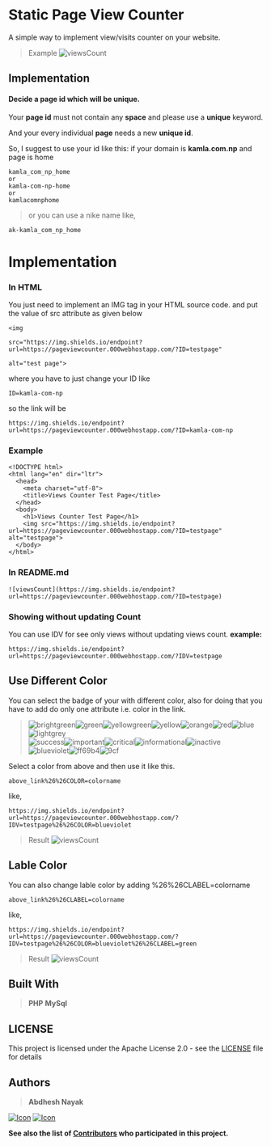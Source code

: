 

# Static Page View Counter

A simple way to implement view/visits counter on your website.

> Example
>![viewsCount](https://img.shields.io/endpoint?url=https://pageviewcounter.000webhostapp.com/?ID=testpage)


## Implementation

#### Decide a page id which will be unique.

Your **page id** must not contain any **space** and please use a **unique** keyword.

And your every individual **page** needs a new **unique id**.

So, I suggest to use your id like this:
if your domain is **kamla.com.np** and page is home

```
kamla_com_np_home
or
kamla-com-np-home
or
kamlacomnphome
```
>or you can use a nike name like,
```
ak-kamla_com_np_home
```

# Implementation
### In HTML

You just need to implement an IMG tag in your HTML source code. and put the value of src attribute as given below

```
<img

src="https://img.shields.io/endpoint?url=https://pageviewcounter.000webhostapp.com/?ID=testpage"

alt="test page">
```
where you have to just change your ID
like
```
ID=kamla-com-np
```
so the link will be
```
https://img.shields.io/endpoint?url=https://pageviewcounter.000webhostapp.com/?ID=kamla-com-np
```


### Example
```
<!DOCTYPE html>
<html lang="en" dir="ltr">
  <head>
    <meta charset="utf-8">
    <title>Views Counter Test Page</title>
  </head>
  <body>
    <h1>Views Counter Test Page</h1>
    <img src="https://img.shields.io/endpoint?url=https://pageviewcounter.000webhostapp.com/?ID=testpage" alt="testpage">
  </body>
</html>
```
### In README.md
```
![viewsCount](https://img.shields.io/endpoint?url=https://pageviewcounter.000webhostapp.com/?ID=testpage)
```
### Showing without updating Count
You can use IDV for see only views without updating views count.
**example:**
```
https://img.shields.io/endpoint?url=https://pageviewcounter.000webhostapp.com/?IDV=testpage
```

## Use Different Color
You can select the badge of your with different color, also for doing that you have to add do only  one attribute i.e. color in the link.

><p><span><span display="inline" height="20px" class="common__BadgeWrapper-v13icv-3 gEmBHT"><img alt="brightgreen" src="https://img.shields.io/badge/-brightgreen-brightgreen"></span><span display="inline" height="20px" class="common__BadgeWrapper-v13icv-3 gEmBHT"><img alt="green" src="https://img.shields.io/badge/-green-green"></span><span display="inline" height="20px" class="common__BadgeWrapper-v13icv-3 gEmBHT"><img alt="yellowgreen" src="https://img.shields.io/badge/-yellowgreen-yellowgreen"></span><span display="inline" height="20px" class="common__BadgeWrapper-v13icv-3 gEmBHT"><img alt="yellow" src="https://img.shields.io/badge/-yellow-yellow"></span><span display="inline" height="20px" class="common__BadgeWrapper-v13icv-3 gEmBHT"><img alt="orange" src="https://img.shields.io/badge/-orange-orange"></span><span display="inline" height="20px" class="common__BadgeWrapper-v13icv-3 gEmBHT"><img alt="red" src="https://img.shields.io/badge/-red-red"></span><span display="inline" height="20px" class="common__BadgeWrapper-v13icv-3 gEmBHT"><img alt="blue" src="https://img.shields.io/badge/-blue-blue"></span><span display="inline" height="20px" class="common__BadgeWrapper-v13icv-3 gEmBHT"><img alt="lightgrey" src="https://img.shields.io/badge/-lightgrey-lightgrey"></span></span><br><span><span display="inline" height="20px" class="common__BadgeWrapper-v13icv-3 gEmBHT"><img alt="success" src="https://img.shields.io/badge/-success-success"></span><span display="inline" height="20px" class="common__BadgeWrapper-v13icv-3 gEmBHT"><img alt="important" src="https://img.shields.io/badge/-important-important"></span><span display="inline" height="20px" class="common__BadgeWrapper-v13icv-3 gEmBHT"><img alt="critical" src="https://img.shields.io/badge/-critical-critical"></span><span display="inline" height="20px" class="common__BadgeWrapper-v13icv-3 gEmBHT"><img alt="informational" src="https://img.shields.io/badge/-informational-informational"></span><span display="inline" height="20px" class="common__BadgeWrapper-v13icv-3 gEmBHT"><img alt="inactive" src="https://img.shields.io/badge/-inactive-inactive"></span></span><br><span><span display="inline" height="20px" class="common__BadgeWrapper-v13icv-3 gEmBHT"><img alt="blueviolet" src="https://img.shields.io/badge/-blueviolet-blueviolet"></span><span display="inline" height="20px" class="common__BadgeWrapper-v13icv-3 gEmBHT"><img alt="ff69b4" src="https://img.shields.io/badge/-ff69b4-ff69b4"></span><span display="inline" height="20px" class="common__BadgeWrapper-v13icv-3 gEmBHT"><img alt="9cf" src="https://img.shields.io/badge/-9cf-9cf"></span></span></p>


Select a color from above and then use it like this.
```
above_link%26%26COLOR=colorname
```
like,
```
https://img.shields.io/endpoint?url=https://pageviewcounter.000webhostapp.com/?IDV=testpage%26%26COLOR=blueviolet
```
>Result
>![viewsCount](https://img.shields.io/endpoint?url=https://pageviewcounter.000webhostapp.com/?IDV=testpage%26%26COLOR=blueviolet)

## Lable Color

You can also change lable color by adding %26%26CLABEL=colorname
```
above_link%26%26CLABEL=colorname
```
like,
```
https://img.shields.io/endpoint?url=https://pageviewcounter.000webhostapp.com/?IDV=testpage%26%26COLOR=blueviolet%26%26CLABEL=green
```
>Result
>![viewsCount](https://img.shields.io/endpoint?url=https://pageviewcounter.000webhostapp.com/?IDV=testpage%26%26COLOR=blueviolet%26%26CLABEL=green)

## Built With

>**PHP**
>**MySql**

## LICENSE

This project is licensed under the Apache License 2.0 - see the [LICENSE]([https://github.com/abdheshnayak/static-website-views-counter/blob/master/LICENSE](https://github.com/abdheshnayak/static-website-views-counter/blob/master/LICENSE)) file for details

## Authors
>**Abdhesh Nayak**

[![Icon](https://img.shields.io/badge/Github-lightgrey)](https://github.com/abdheshnayak) [![Icon](https://img.shields.io/badge/LinkedIn-blue)](https://www.linkedin.com/in/abdhesh-nayak/)

**See also the list of [Contributors](https://github.com/abdheshnayak/OffChat/contributors) who participated in this project.**
